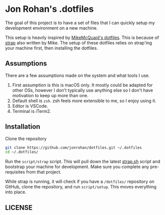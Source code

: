 # Jon Rohan's .dotfiles

The goal of this project is to have a set of files that I can quickly setup my development environment on a new machine.

This setup is heavily inspired by [MikeMcQuaid's dotfiles](https://github.com/MikeMcQuaid/dotfiles). This is because of [strap](https://github.com/MikeMcQuaid/strap) also written by Mike. The setup of these dotfiles relies on strap'ing your machine first, then installing the dotfiles.

## Assumptions

There are a few assumptions made on the system and what tools I use.

1. First assumption is this is macOS only. It mostly could be adapted for other OSs, however I don't typically use anything else so I don't have motivation to keep up more than one.
2. Default shell is `zsh`. zsh feels more extensible to me, so I enjoy using it.
3. Editor is VSCode.
4. Terminal is iTerm2.

## Installation

Clone the repository

```sh
git clone https://github.com/jonrohan/dotfiles.git ~/.dotfiles
cd ~/.dotfiles/
```

Run the `script/strap` script. This will pull down the latest [strap.sh](https://github.com/MikeMcQuaid/strap) script and bootstrap your machine for development. Make sure you complete any pre-requisites from that project.

While strap is running, it will check if you have a `/dotfiles/` repository on GitHub, clone the repository, and run `script/setup`. This moves everything into place.

## LICENSE
